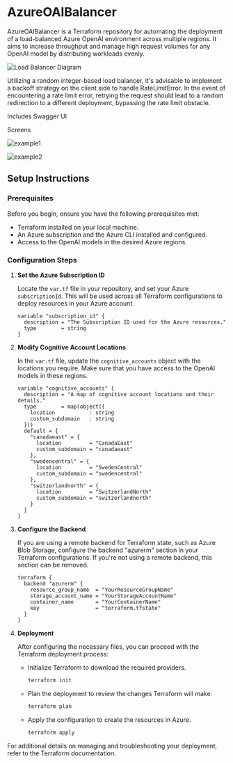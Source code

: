 # AzureOAIBalancer

AzureOAIBalancer is a Terraform repository for automating the deployment of a load-balanced Azure OpenAI environment across multiple regions. It aims to increase throughput and manage high request volumes for any OpenAI model by distributing workloads evenly.

![Load Balancer Diagram](https://github.com/cgrpa/AzureOAIBalancer/assets/95618126/08717c1a-d240-42bd-a5ae-3b0f2e8bf67a)

Utilizing a random integer-based load balancer, it's advisable to implement a backoff strategy on the client side to handle RateLimitError. In the event of encountering a rate limit error, retrying the request should lead to a random redirection to a different deployment, bypassing the rate limit obstacle.

Includes Swagger UI

Screens

![example1](https://github.com/cgrpa/AzureOAIBalancer/assets/95618126/226073c2-9d1b-473c-9abd-54ce3312cd37)

![example2](https://github.com/cgrpa/AzureOAIBalancer/assets/95618126/85f23a67-d72f-4de7-9b75-5c446d828a95)

## Setup Instructions

### Prerequisites

Before you begin, ensure you have the following prerequisites met:

- Terraform installed on your local machine.
- An Azure subscription and the Azure CLI installed and configured.
- Access to the OpenAI models in the desired Azure regions.

### Configuration Steps

1. **Set the Azure Subscription ID**

   Locate the `var.tf` file in your repository, and set your Azure `subscriptionId`. This will be used across all Terraform configurations to deploy resources in your Azure account.

   ```hcl
   variable "subscription_id" {
     description = "The Subscription ID used for the Azure resources."
     type        = string
   }
   ```
2. **Modify Cognitive Account Locations**

   In the `var.tf` file, update the `cognitive_accounts` object with the locations you require. Make sure that you have access to the OpenAI models in these regions.

   ```hcl
   variable "cognitive_accounts" {
     description = "A map of cognitive account locations and their details."
     type        = map(object({
       location           : string
       custom_subdomain   : string
     }))
     default = {
       "canadaeast" = {
         location         = "CanadaEast"
         custom_subdomain = "canadaeast"
       },
       "swedencentral" = {
         location         = "SwedenCentral"
         custom_subdomain = "swedencentral"
       },
       "switzerlandnorth" = {
         location         = "SwitzerlandNorth"
         custom_subdomain = "switzerlandnorth"
       }
     }
   }
   ```

3. **Configure the Backend**

   If you are using a remote backend for Terraform state, such as Azure Blob Storage, configure the backend "azurerm" section in your Terraform configurations. If you're not using a remote backend, this section can be removed.

   ```hcl
   terraform {
     backend "azurerm" {
       resource_group_name  = "YourResourceGroupName"
       storage_account_name = "YourStorageAccountName"
       container_name       = "YourContainerName"
       key                  = "terraform.tfstate"
     }
   }
   ```

4. **Deployment**

   After configuring the necessary files, you can proceed with the Terraform deployment process:

   - Initialize Terraform to download the required providers.

     ```bash
     terraform init
     ```

   - Plan the deployment to review the changes Terraform will make.

     ```bash
     terraform plan
     ```

   - Apply the configuration to create the resources in Azure.

     ```bash
     terraform apply
     ```

For additional details on managing and troubleshooting your deployment, refer to the Terraform documentation.
